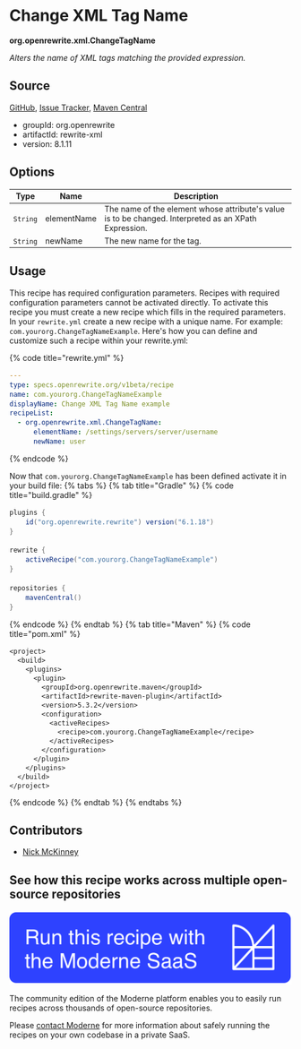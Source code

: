# Change XML Tag Name

**org.openrewrite.xml.ChangeTagName**

_Alters the name of XML tags matching the provided expression._

## Source

[GitHub](https://github.com/openrewrite/rewrite/blob/main/rewrite-xml/src/main/java/org/openrewrite/xml/ChangeTagName.java), [Issue Tracker](https://github.com/openrewrite/rewrite/issues), [Maven Central](https://central.sonatype.com/artifact/org.openrewrite/rewrite-xml/8.1.11/jar)

* groupId: org.openrewrite
* artifactId: rewrite-xml
* version: 8.1.11

## Options

| Type | Name | Description |
| -- | -- | -- |
| `String` | elementName | The name of the element whose attribute's value is to be changed. Interpreted as an XPath Expression. |
| `String` | newName | The new name for the tag. |


## Usage

This recipe has required configuration parameters. Recipes with required configuration parameters cannot be activated directly. To activate this recipe you must create a new recipe which fills in the required parameters. In your `rewrite.yml` create a new recipe with a unique name. For example: `com.yourorg.ChangeTagNameExample`.
Here's how you can define and customize such a recipe within your rewrite.yml:

{% code title="rewrite.yml" %}
```yaml
---
type: specs.openrewrite.org/v1beta/recipe
name: com.yourorg.ChangeTagNameExample
displayName: Change XML Tag Name example
recipeList:
  - org.openrewrite.xml.ChangeTagName:
      elementName: /settings/servers/server/username
      newName: user
```
{% endcode %}

Now that `com.yourorg.ChangeTagNameExample` has been defined activate it in your build file:
{% tabs %}
{% tab title="Gradle" %}
{% code title="build.gradle" %}
```groovy
plugins {
    id("org.openrewrite.rewrite") version("6.1.18")
}

rewrite {
    activeRecipe("com.yourorg.ChangeTagNameExample")
}

repositories {
    mavenCentral()
}
```
{% endcode %}
{% endtab %}
{% tab title="Maven" %}
{% code title="pom.xml" %}
```markup
<project>
  <build>
    <plugins>
      <plugin>
        <groupId>org.openrewrite.maven</groupId>
        <artifactId>rewrite-maven-plugin</artifactId>
        <version>5.3.2</version>
        <configuration>
          <activeRecipes>
            <recipe>com.yourorg.ChangeTagNameExample</recipe>
          </activeRecipes>
        </configuration>
      </plugin>
    </plugins>
  </build>
</project>
```
{% endcode %}
{% endtab %}
{% endtabs %}

## Contributors
* [Nick McKinney](mailto:mckinneynicholas@gmail.com)


## See how this recipe works across multiple open-source repositories

[![Moderne Link Image](/.gitbook/assets/ModerneRecipeButton.png)](https://app.moderne.io/recipes/org.openrewrite.xml.ChangeTagName)

The community edition of the Moderne platform enables you to easily run recipes across thousands of open-source repositories.

Please [contact Moderne](https://moderne.io/product) for more information about safely running the recipes on your own codebase in a private SaaS.
